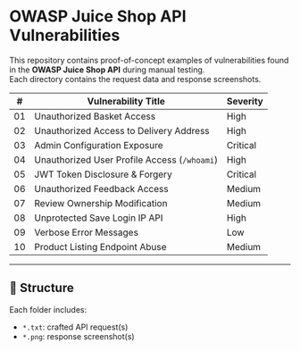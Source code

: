 # OWASP Juice Shop API Vulnerabilities

This repository contains proof-of-concept examples of vulnerabilities found in the **OWASP Juice Shop API** during manual testing.  
Each directory contains the request data and response screenshots.

| #  | Vulnerability Title                              | Severity |
|----|--------------------------------------------------|----------|
| 01 | Unauthorized Basket Access                       | High     |
| 02 | Unauthorized Access to Delivery Address          | High     |
| 03 | Admin Configuration Exposure                     | Critical |
| 04 | Unauthorized User Profile Access (`/whoami`)    | High     |
| 05 | JWT Token Disclosure & Forgery                   | Critical |
| 06 | Unauthorized Feedback Access                     | Medium   |
| 07 | Review Ownership Modification                    | Medium   |
| 08 | Unprotected Save Login IP API                    | High     |
| 09 | Verbose Error Messages                           | Low      |
| 10 | Product Listing Endpoint Abuse                   | Medium   |

---

## 📂 Structure

Each folder includes:
- `*.txt`: crafted API request(s)
- `*.png`: response screenshot(s)

